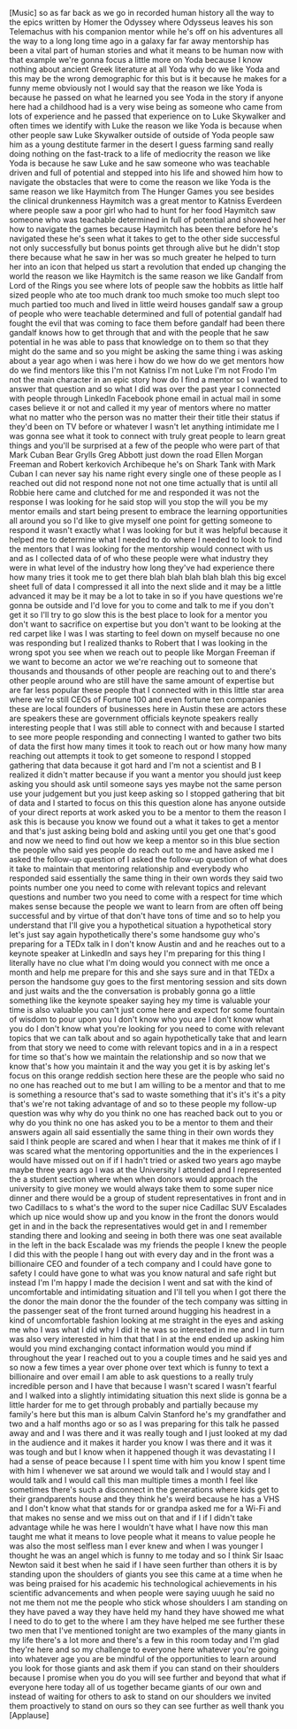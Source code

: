 
[Music]
so as far back as we go in recorded
human history all the way to the epics
written by Homer the Odyssey where
Odysseus leaves his son Telemachus with
his companion mentor while he&#39;s off on
his adventures all the way to a long
long time ago in a galaxy far far away
mentorship has been a vital part of
human stories and what it means to be
human
now with that example we&#39;re gonna focus
a little more on Yoda because I know
nothing about ancient Greek literature
at all
Yoda why do we like Yoda and this may be
the wrong demographic for this but is it
because he makes for a funny meme
obviously not I would say that the
reason we like Yoda is because he passed
on what he learned
you see Yoda in the story if anyone here
had a childhood had is a very wise being
as someone who came from lots of
experience and he passed that experience
on to Luke Skywalker and often times we
identify with Luke the reason we like
Yoda is because when other people saw
Luke Skywalker outside of outside of
Yoda
people saw him as a young destitute
farmer in the desert I guess farming
sand really doing nothing on the
fast-track to a life of mediocrity the
reason we like Yoda is because he saw
Luke and he saw someone who was
teachable driven and full of potential
and stepped into his life and showed him
how to navigate the obstacles that were
to come the reason we like Yoda is the
same reason we like
Haymitch from The Hunger Games you see
besides the clinical drunkenness
Haymitch was a great mentor to Katniss
Everdeen where people saw a poor girl
who had to hunt for her food Haymitch
saw someone who was teachable determined
in full of potential and showed her how
to navigate the games because Haymitch
has been there before he&#39;s navigated
these he&#39;s seen what it takes to get to
the other side successful not only
successfully but bonus points get
through alive but he didn&#39;t stop there
because what he saw in her was so much
greater he helped to turn her into an
icon that helped us start a revolution
that ended up changing the world
the reason we like Haymitch is the same
reason we like Gandalf from Lord of the
Rings you see where lots of people saw
the hobbits as little half sized people
who ate too much drank too much smoke
too much slept too much partied too much
and lived in little weird houses gandalf
saw a group of people who were teachable
determined and full of potential gandalf
had fought the evil that was coming to
face them before gandalf had been there
gandalf knows how to get through that
and with the people that he saw
potential in he was able to pass that
knowledge on to them so that they might
do the same and so you might be asking
the same thing i was asking about a year
ago when i was here i how do we how do
we get mentors how do we find mentors
like this I&#39;m not
Katniss I&#39;m not Luke I&#39;m not Frodo I&#39;m
not the main character in an epic story
how do I find a mentor so I wanted to
answer that question and so what I did
was over the past year I connected with
people through LinkedIn Facebook phone
email in actual mail in some cases
believe it or not and called it my year
of mentors where no matter what no
matter who the person was no matter
their their title their status if they&#39;d
been on TV before or whatever I wasn&#39;t
let anything intimidate me I was gonna
see what it took to connect with truly
great people to learn great things and
you&#39;ll be surprised at a few of the
people who were part of that Mark Cuban
Bear Grylls Greg Abbott just down the
road
Ellen Morgan Freeman and Robert
kerkovich Archibeque he&#39;s on Shark Tank
with Mark Cuban I can never say his name
right every single one of these people
as I reached out did not respond none
not not one time actually that is until
all Robbie here came and clutched for me
and responded it was not the response I
was looking for he said stop will you
stop the will you be my mentor emails
and start being present to embrace the
learning opportunities all around you so
I&#39;d like to give myself one point for
getting someone to respond it wasn&#39;t
exactly what I was looking for but it
was helpful because it helped me to
determine what I needed to do where I
needed to look to find the mentors that
I was looking for the mentorship would
connect with us and as I collected data
of of who these people were what
industry they were in what level of the
industry how long they&#39;ve had experience
there how many tries it took me to get
there blah blah blah blah blah this big
excel sheet full of data I compressed it
all into the next slide and it may be a
little advanced it may be it may be a
lot to take in so if you have questions
we&#39;re gonna be outside and I&#39;d love for
you to come and talk to me if you don&#39;t
get it so I&#39;ll try to go slow this is
the best place to look for a mentor you
don&#39;t want to sacrifice on expertise but
you don&#39;t want to be looking at the red
carpet like I was I was starting to feel
down on myself because no one was
responding but I realized thanks to
Robert that I was looking in the wrong
spot you see when we reach out to people
like Morgan Freeman if we want to become
an actor we we&#39;re reaching out to
someone that thousands and thousands of
other people are reaching out to and
there&#39;s other people around who are
still have the same amount of expertise
but are far less popular these people
that I connected with in this little
star area where we&#39;re still CEOs of
Fortune 100 and even fortune ten
companies these are local founders of
businesses here in Austin these are
actors these are speakers these are
government officials keynote speakers
really interesting people that I was
still able to connect with and because I
started to see more people responding
and connecting
I wanted to gather two bits of data the
first how many times it took to reach
out or how many how many reaching out
attempts it took to get someone to
respond
I stopped gathering that data because it
got hard and I&#39;m not a scientist and B I
realized it didn&#39;t matter because if you
want a mentor you should just keep
asking you should ask until someone says
yes maybe not the same person use your
judgement but you just keep asking so I
stopped gathering that bit of data and I
started to focus on this this question
alone has anyone outside of your direct
reports at work asked you to be a mentor
to them
the reason I ask this is because you
know we found out a what it takes to get
a mentor and that&#39;s just asking being
bold and asking until you get one that&#39;s
good and now we need to find out how we
keep a mentor so in this blue section
the people who said yes people do reach
out to me and have asked me I asked the
follow-up question of I asked the
follow-up question of what does it take
to maintain that mentoring relationship
and everybody who responded said
essentially the same thing in their own
words they said two points number one
you need to come with relevant topics
and relevant questions and number two
you need to come with a respect for time
which makes sense because the people we
want to learn from are often off being
successful and by virtue of that don&#39;t
have tons of time and so to help you
understand that I&#39;ll give you a
hypothetical situation a hypothetical
story let&#39;s just say again
hypothetically there&#39;s some handsome guy
who&#39;s preparing for a TEDx talk in I
don&#39;t know Austin and and he reaches out
to a keynote speaker at LinkedIn and
says hey I&#39;m preparing for this thing I
literally have no clue what I&#39;m doing
would you connect with me once a month
and help me prepare for this and she
says sure
and in that TEDx a person the handsome
guy goes to the first mentoring session
and sits down and just waits
and the the conversation is probably
gonna go a little something like the
keynote speaker saying hey my time is
valuable your time is also valuable you
can&#39;t just come here and expect for some
fountain of wisdom to pour upon you I
don&#39;t know who you are I don&#39;t know what
you do I don&#39;t know what you&#39;re looking
for you need to come with relevant
topics that we can talk about and so
again hypothetically take that and learn
from that story we need to come with
relevant topics and in a in a respect
for time so that&#39;s how we maintain the
relationship and so now that we know
that&#39;s how you maintain it and the way
you get it is by asking let&#39;s focus on
this orange reddish section here these
are the people who said no no one has
reached out to me but I am willing to be
a mentor and that to me is something a
resource that&#39;s sad to waste something
that it&#39;s it&#39;s it&#39;s a pity that&#39;s we&#39;re
not taking advantage of and so to these
people my follow-up question was why why
do you think no one has reached back out
to you or why do you think no one has
asked you to be a mentor to them and
their answers again all said essentially
the same thing in their own words they
said I think people are scared and when
I hear that it makes me think of if I
was scared what the mentoring
opportunities and the in the experiences
I would have missed out on if if I
hadn&#39;t tried or asked two years ago
maybe maybe three years ago I was at the
University I attended and I represented
the a student section where when when
donors would approach the university to
give money we would always take them to
some super nice dinner and there would
be a group of student representatives in
front and in two Cadillacs to s what&#39;s
the word to the super nice Cadillac SUV
Escalades which up nice would show up
and you know in the front the donors
would get in and in the back the
representatives would get in and I
remember standing there and looking and
seeing in both there was one seat
available in the left in the back
Escalade was my friends the people I
knew the people I did this with the
people I hang out with every day and in
the front was a billionaire CEO and
founder of a tech company and I could
have gone to safety I could have gone to
what was you know natural and safe right
but instead I&#39;m I&#39;m happy I made the
decision I went and sat with the kind of
uncomfortable and intimidating situation
and I&#39;ll tell you when I got there the
the donor the main donor the the founder
of the tech company was sitting in the
passenger seat of the front turned
around hugging his headrest in a kind of
uncomfortable fashion looking at me
straight in the eyes and asking me who I
was what I did why I did it
he was so interested in me and I in turn
was also very interested in him that
that I in at the end ended up asking him
would you mind exchanging contact
information would you mind if throughout
the year I reached out to you a couple
times and he said yes and so now a few
times a year over phone over text which
is funny to text a billionaire and over
email I am able to ask questions to a
really truly incredible person and I
have that because I wasn&#39;t scared I
wasn&#39;t fearful and I walked into a
slightly intimidating situation this
next slide is gonna be a little harder
for me to get through probably and
partially because my family&#39;s here but
this man is album Calvin Stanford he&#39;s
my grandfather and two and a half months
ago or so as I was preparing for this
talk he passed away and and I was there
and it was really tough and I just
looked at my dad in the audience and it
makes it harder you know I was there and
it was it was tough
and but I know when it happened though
it was devastating
I I had a sense of peace because I I
spent time with him you know I spent
time with him I whenever we sat around
we would talk and I would stay and I
would talk and I would call this man
multiple times a month I feel like
sometimes there&#39;s such a disconnect in
the generations where kids get to their
grandparents house and they think he&#39;s
weird because he has a VHS and I don&#39;t
know what that stands for or grandpa
asked me for a Wi-Fi and that makes no
sense and we miss out on that and if I
if I didn&#39;t take advantage while he was
here I wouldn&#39;t have what I have now
this man taught me what it means to love
people what it means to value people he
was also the most selfless man I ever
knew and when I was younger I thought he
was an angel which is funny to me today
and so I think Sir Isaac Newton said it
best when he said if I have seen further
than others it is by standing upon the
shoulders of giants you see this came at
a time when he was being praised for his
academic his technological achievements
in his scientific advancements and when
people were saying
uuugh he said no not me them not me the
people who stick whose shoulders I am
standing on they have paved a way they
have held my hand they have showed me
what I need to do to get to the where I
am they have helped me see further these
two men that I&#39;ve mentioned tonight are
two examples of the many giants in my
life there&#39;s a lot more and there&#39;s a
few in this room today and I&#39;m glad
they&#39;re here and so my challenge to
everyone here whatever you&#39;re going into
whatever age you are be mindful of the
opportunities to learn around you look
for those giants and ask them if you can
stand on their shoulders because I
promise when you do you will see further
and beyond that what if everyone here
today all of us together became giants
of our own and instead of waiting for
others to ask to stand on our shoulders
we invited them proactively to stand on
ours so they can see further as well
thank you
[Applause]
